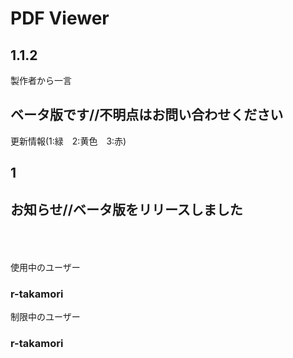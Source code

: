 # PDF Viewer

## 1.1.2

製作者から一言
## ベータ版です//不明点はお問い合わせください

更新情報(1:緑　2:黄色　3:赤)  
## 1

## お知らせ//ベータ版をリリースしました
<br><br><br>
使用中のユーザー  
### r-takamori

制限中のユーザー
### r-takamori
